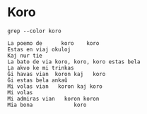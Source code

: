 <!-- Koro :: 2024-12-14 00:41:29 -->

# Koro

`grep --color koro`

```
La poemo de      koro    koro
Estas en viaj okuloj
Kaj nur tie
La bato de via koro, koro, koro estas bela
La akvo ke mi trinkas
Ĝi havas vian  koron kaj   koro
Ĝi estas bela ankaû
Mi volas vian   koron kaj koro
Mi volas
Mi admiras vian   koron koron
Mia bona             koro
```
